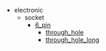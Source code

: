 * electronic
  * socket
    * [6_pin](electronic/socket/6_pin)
      * [through_hole](electronic/socket/6_pin/through_hole)
      * [through_hole_long](electronic/socket/6_pin/through_hole/through_hole_long)
